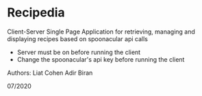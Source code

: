 # Recipedia
Client-Server Single Page Application for retrieving, managing and displaying recipes
based on spoonacular api calls

* Server must be on before running the client
* Change the spoonacular's api key before running the client


Authors:
  Liat Cohen
  Adir Biran
  
  
07/2020
